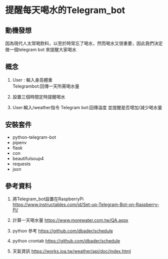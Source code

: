 # 提醒每天喝水的Telegram_bot

## 動機發想
因為現代人太常喝飲料，以至於時常忘了喝水，然而喝水又很重要，因此我們決定做一個telegram bot 來提醒大家喝水

## 概念
1. User : 輸入身高體重  
   Telegrambot:回傳一天所需喝水量
   
2. 設置三個時間定時提醒喝水

3. User:輸入/weather指令
   Telegram bot:回傳溫度 並提醒是否增加/減少喝水量
   
## 安裝套件
- python-telegram-bot
- pipenv
- flask
- con
- beautifulsoup4
- requests
- json

## 參考資料
1. 將Telegram_bot設置在RaspberryPi
https://www.instructables.com/id/Set-up-Telegram-Bot-on-Raspberry-Pi/

2. 計算一天喝水量
https://www.morewater.com.tw/QA.aspx

3. python 參考
https://github.com/dbader/schedule

4. python crontab
https://github.com/dbader/schedule

5. 天氣資訊
https://works.ioa.tw/weather/api/doc/index.html
